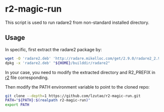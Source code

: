 # r2-magic-run

This script is used to run radare2 from non-standard installed directory.

## Usage

In specific, first extract the radare2 package by:

```sh
wget -O 'radare2.deb' 'http://radare.mikelloc.com/get/2.9.0/radare2_2.9.0_amd64.deb'
dpkg -x 'radare2.deb' "${HOME}/builddir/radare2"
```

In your case, you need to modify the extracted directory and R2_PREFIX
in [r2](r2) file corresponding.

Then modify the PATH environment variable to point to the cloned repo:

```sh
git clone --depth=1 https://github.com/lzutao/r2-magic-run.git
PATH="${PATH}:$(realpath r2-magic-run)"
export PATH
```

